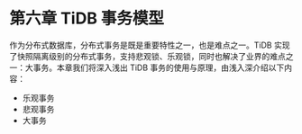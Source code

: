 # 第六章 TiDB 事务模型
作为分布式数据库，分布式事务是既是重要特性之一，也是难点之一。TiDB 实现了快照隔离级别的分布式事务，支持悲观锁、乐观锁，同时也解决了业界的难点之一：大事务。本章我们将深入浅出 TiDB 事务的使用与原理，由浅入深介绍以下内容：
- 乐观事务
- 悲观事务
- 大事务